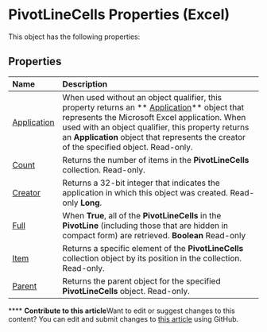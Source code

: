 
# PivotLineCells Properties (Excel)
This object has the following properties:

## Properties



|**Name**|**Description**|
|:-----|:-----|
| [Application](d4c90ffe-8bd4-3121-27d6-7063e999213e.md)|When used without an object qualifier, this property returns an  ** [Application](19b73597-5cf9-4f56-8227-b5211f657f6f.md)** object that represents the Microsoft Excel application. When used with an object qualifier, this property returns an **Application** object that represents the creator of the specified object. Read-only.|
| [Count](c68f8177-0b3f-42ed-7a27-993679387b3a.md)|Returns the number of items in the  **PivotLineCells** collection. Read-only.|
| [Creator](c57dddd7-1ea3-6ba6-c8de-ebc2d68f7697.md)|Returns a 32-bit integer that indicates the application in which this object was created. Read-only  **Long**.|
| [Full](6ed4ce25-f832-a0b5-b1ed-4b9956c100ef.md)|When  **True**, all of the  **PivotLineCells** in the **PivotLine** (including those that are hidden in compact form) are retrieved. **Boolean** Read-only|
| [Item](1ba80d98-f9c6-a044-ea52-885d7fff06bb.md)|Returns a specific element of the  **PivotLineCells** collection object by its position in the collection. Read-only.|
| [Parent](a7a710b8-c80b-33fe-4bb1-fca15adbbb1a.md)|Returns the parent object for the specified  **PivotLineCells** object. Read-only.|

****   **Contribute to this article**Want to edit or suggest changes to this content? You can edit and submit changes to  [this article](https://github.com/jhershey00/VBA_Excel_Test/OpenXMLCon/articles/4814d035-967e-4c17-a135-979631d6a7fc.md) using GitHub.

